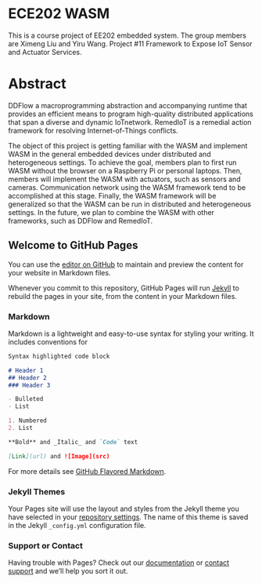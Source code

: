 # ECE202 WASM
This is a course project of EE202 embedded system. The group members are Ximeng Liu and Yiru Wang.
Project #11 Framework to Expose IoT Sensor and Actuator Services.

# Abstract
  DDFlow a macroprogramming abstraction and accompanying runtime that provides an efficient means to program high-quality distributed applications that span a diverse and dynamic IoTnetwork. RemedIoT is a remedial action framework for resolving Internet-of-Things conflicts. 
  
  The object of this project is getting familiar with the WASM and implement WASM in the general embedded devices under distributed and heterogeneous settings. To achieve the goal, members plan to first run WASM without the browser on a Raspberry Pi or personal laptops. Then, members will implement the WASM with actuators, such as sensors and cameras. Communication network using the WASM framework tend to be accomplished at this stage. Finally, the WASM framework will be generalized so that the WASM can be run in distributed and heterogeneous settings. In the future, we plan to combine the WASM with other frameworks, such as DDFlow and RemedIoT.



## Welcome to GitHub Pages

You can use the [editor on GitHub](https://github.com/liux120/ECE202_WASM/blob/master/README.md) to maintain and preview the content for your website in Markdown files.

Whenever you commit to this repository, GitHub Pages will run [Jekyll](https://jekyllrb.com/) to rebuild the pages in your site, from the content in your Markdown files.

### Markdown

Markdown is a lightweight and easy-to-use syntax for styling your writing. It includes conventions for

```markdown
Syntax highlighted code block

# Header 1
## Header 2
### Header 3

- Bulleted
- List

1. Numbered
2. List

**Bold** and _Italic_ and `Code` text

[Link](url) and ![Image](src)
```

For more details see [GitHub Flavored Markdown](https://guides.github.com/features/mastering-markdown/).

### Jekyll Themes

Your Pages site will use the layout and styles from the Jekyll theme you have selected in your [repository settings](https://github.com/liux120/ece202.github.io/settings). The name of this theme is saved in the Jekyll `_config.yml` configuration file.

### Support or Contact

Having trouble with Pages? Check out our [documentation](https://help.github.com/categories/github-pages-basics/) or [contact support](https://github.com/contact) and we’ll help you sort it out.
